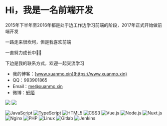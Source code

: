 # Hi，我是一名前端开发

2015年下半年至2016年都是处于边工作边学习前端的阶段，2017年正式开始做前端开发

一路走来很坎坷，但是我喜欢前端

一直努力成长中🧑‍💻

下边是我的联系方式，欢迎一起交流学习

- 我的博客：[www.xuanmo.xin](https://www.xuanmo.xin)
- QQ：993901865
- Email：me@xuanmo.xin
- 微博：[轩陌](http://weibo.com/xuanmos/)

<p>
<img src="https://github-readme-stats.vercel.app/api?username=D-xuanmo&show_icons=true&theme=radical" />

<img src="https://github-readme-stats.vercel.app/api/top-langs/?username=D-xuanmo&layout=compact&theme=radical" />
</p>

<p>
  <img alt="JavaScript" src="https://img.shields.io/badge/-JavaScript-F7DF1E?style=flat&logo=JavaScript&logoColor=white" />
  <img alt="TypeScript" src="https://img.shields.io/badge/-TypeScript-3178C6?style=flat&logo=TypeScript&logoColor=white" />
  <img alt="HTML5" src="https://img.shields.io/badge/-HTML5-E34F26?style=flat&logo=HTML5&logoColor=white" />
  <img alt="CSS3" src="https://img.shields.io/badge/-CSS3-1572B6?style=flat&logo=CSS3&logoColor=white" />
  <img alt="Vue.js" src="https://img.shields.io/badge/-Vue.js-4FC08D?style=flat&logo=Vue.js&logoColor=white" />
  <img alt="Node.js" src="https://img.shields.io/badge/-Node.js-339933?style=flat&logo=Node.js&logoColor=white" />
  <img alt="Nuxt.js" src="https://img.shields.io/badge/-Nuxt.js-00C58E?style=flat&logo=Nuxt.js&logoColor=white" />
  <img alt="Nginx" src="https://img.shields.io/badge/-Nginx-269539?style=flat&logo=nginx&logoColor=white" />
  <img alt="PHP" src="https://img.shields.io/badge/-PHP-777BB4?style=flat&logo=php&logoColor=white" />
  <img alt="Linux" src="https://img.shields.io/badge/-Linux-FCC624?style=flat&logo=linux&logoColor=white" />
  <img alt="Gitlab" src="https://img.shields.io/badge/-Gitlab-CA121?style=flat&logo=Gitlab&logoColor=white" />
  <img alt="Jenkins" src="https://img.shields.io/badge/-Jenkins-D24939?style=flat&logo=Jenkins&logoColor=white" />
</p>
